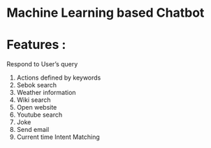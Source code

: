 # Machine Learning based Chatbot
# Features :
Respond to User’s query 
1. Actions defined by keywords 
2. Sebok search
3. Weather information
4. Wiki search
5. Open website
6. Youtube search
7. Joke
8. Send email
9. Current time
Intent Matching
